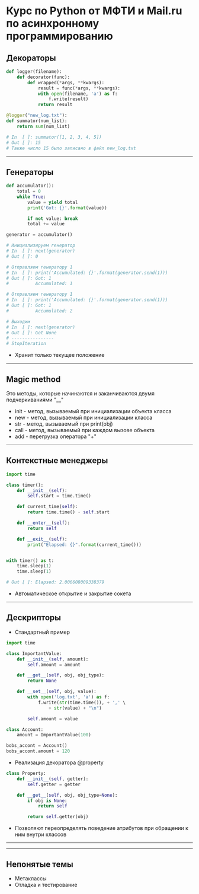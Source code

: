 # Курс по Python от МФТИ и Mail.ru по асинхронному программированию

## Декораторы

``` python
def logger(filename):
    def decorator(func):
        def wrapped(*args, **kwargs):
            result = func(*args, **kwargs):
            with open(filename, 'a') as f:
                f.write(result)
            return result

@logger("new_log.txt"):
def summator(num_list):
    return sum(num_list)

# In  [ ]: summator([1, 2, 3, 4, 5])
# Out [ ]: 15
# Также число 15 было записано в файл new_log.txt
```

---

## Генераторы
``` python
def accumulator():
    total = 0
    while True:
        value = yield total
        print('Got: {}'.format(value))

        if not value: break
        total += value

generator = accumulator()

# Инициализируем генератор
# In  [ ]: next(generator)
# Out [ ]: 0

# Отправляем генератору 1
# In  [ ]: print('Accumulated: {}'.format(generator.send(1)))
# Out [ ]: Got: 1
#          Accumulated: 1

# Отправляем генератору 1
# In  [ ]: print('Accumulated: {}'.format(generator.send(1)))
# Out [ ]: Got: 1
#          Accumulated: 2

# Выходим 
# In  [ ]: next(generator)
# Out [ ]: Got None
# ----------------
# StopIteration
```

- Хранит только текущее положение


---

## Magic method

Это методы, которые начинаются и заканчиваются двумя подчеркиваниями "__"

- init - метод, вызываемый при инициализации объекта класса
- new - метод, вызываемый при инициализации класса
- str - метод, вызываемый при print(obj)
- call - метод, вызываемый при каждом вызове объекта
- add - перегрузка оператора "+"

---

## Контекстные менеджеры

``` python
import time

class timer():
    def __init__(self):
        self.start = time.time()

    def current_time(self):
        return time.time() - self.start

    def __enter__(self):
        return self

    def __exit__(self):
        print("Elapsed: {}".format(current_time()))


with timer() as t:
    time.sleep(1)
    time.sleep(1)

# Out [ ]: Elapsed: 2.006608009338379
```

- Автоматическое открытие и закрытие сокета

---

## Дескрипторы

- Стандартный пример

``` python
import time

class ImportantValue:
    def __init__(self, amount):
        self.amount = amount

    def __get__(self, obj, obj_type):
        return None

    def __set__(self, obj, value):
        with open('log.txt', 'a') as f:
            f.write(str(time.time()), + ',' \
                + str(value) + "\n")

        self.amount = value

class Account:
    amount = ImportantValue(100)

bobs_accont = Account()
bobs_accont.amount = 120
```

- Реализация декоратора @property

``` python
class Property:
    def __init__(self, getter):
        self.getter = getter

    def __get__(self, obj, obj_type=None):
        if obj is None:
            return self

        return self.getter(obj)
```

- Позволяют переопределять поведение атрибутов при обращении к ним внутри классов

---
---

## Непонятые темы

- Метаклассы
- Отладка и тестирование
